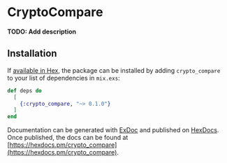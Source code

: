 # CryptoCompare

**TODO: Add description**

## Installation

If [available in Hex](https://hex.pm/docs/publish), the package can be installed
by adding `crypto_compare` to your list of dependencies in `mix.exs`:

```elixir
def deps do
  [
    {:crypto_compare, "~> 0.1.0"}
  ]
end
```

Documentation can be generated with [ExDoc](https://github.com/elixir-lang/ex_doc)
and published on [HexDocs](https://hexdocs.pm). Once published, the docs can
be found at [https://hexdocs.pm/crypto_compare](https://hexdocs.pm/crypto_compare).


